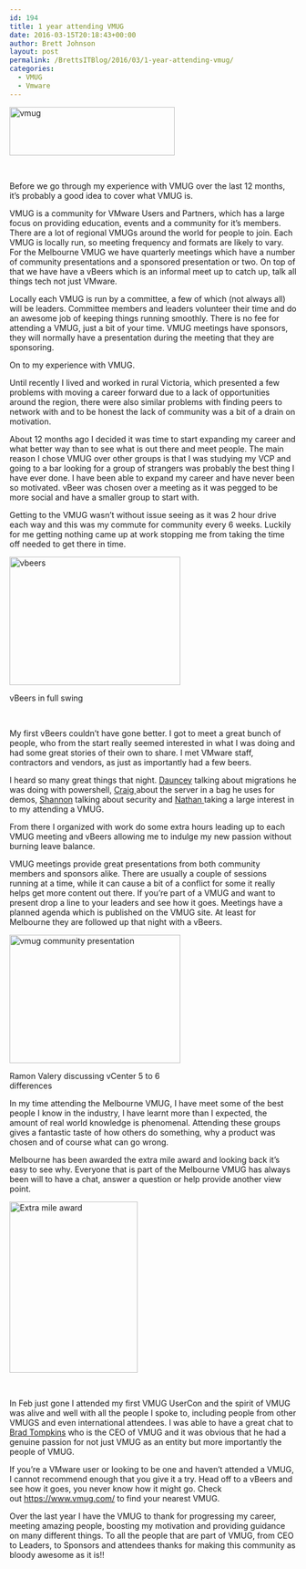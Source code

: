 ```yaml
---
id: 194
title: 1 year attending VMUG
date: 2016-03-15T20:18:43+00:00
author: Brett Johnson
layout: post
permalink: /BrettsITBlog/2016/03/1-year-attending-vmug/
categories:
  - VMUG
  - Vmware
---
```

<a href="https://sdbrett.com/assets/images/2016/03/vmug_logo-300x88.png" rel="attachment wp-att-196"><img class="alignnone wp-image-196" src="https://sdbrett.com/assets/images/2016/03/vmug_logo-300x88-300x88.png" alt="vmug" width="290" height="85" /></a>

&nbsp;

Before we go through my experience with VMUG over the last 12 months, it’s probably a good idea to cover what VMUG is.

VMUG is a community for VMware Users and Partners, which has a large focus on providing education, events and a community for it’s members. There are a lot of regional VMUGs around the world for people to join. Each VMUG is locally run, so meeting frequency and formats are likely to vary. For the Melbourne VMUG we have quarterly meetings which have a number of community presentations and a sponsored presentation or two. On top of that we have have a vBeers which is an informal meet up to catch up, talk all things tech not just VMware.

Locally each VMUG is run by a committee, a few of which (not always all) will be leaders. Committee members and leaders volunteer their time and do an awesome job of keeping things running smoothly. There is no fee for attending a VMUG, just a bit of your time. VMUG meetings have sponsors, they will normally have a presentation during the meeting that they are sponsoring.

On to my experience with VMUG.

Until recently I lived and worked in rural Victoria, which presented a few problems with moving a career forward due to a lack of opportunities around the region, there were also similar problems with finding peers to network with and to be honest the lack of community was a bit of a drain on motivation.

About 12 months ago I decided it was time to start expanding my career and what better way than to see what is out there and meet people. The main reason I chose VMUG over other groups is that I was studying my VCP and going to a bar looking for a group of strangers was probably the best thing I have ever done. I have been able to expand my career and have never been so motivated. vBeer was chosen over a meeting as it was pegged to be more social and have a smaller group to start with.

Getting to the VMUG wasn&#8217;t without issue seeing as it was 2 hour drive each way and this was my commute for community every 6 weeks. Luckily for me getting nothing came up at work stopping me from taking the time off needed to get there in time.

<div id="attachment_197" style="width: 310px" class="wp-caption alignnone">
  <a href="https://sdbrett.com/assets/images/2016/03/vbeers.jpg" rel="attachment wp-att-197"><img class="wp-image-197 size-medium" src="https://sdbrett.com/assets/images/2016/03/vbeers-300x225.jpg" alt="vbeers" width="300" height="225" srcset="https://sdbrett.com/assets/images2016/03/vbeers-300x225.jpg 300w, https://sdbrett.com/assets/images2016/03/vbeers.jpg 600w" sizes="(max-width: 300px) 100vw, 300px" /></a>
  
  <p class="wp-caption-text">
    vBeers in full swing
  </p>
</div>

&nbsp;

My first vBeers couldn&#8217;t have gone better. I got to meet a great bunch of people, who from the start really seemed interested in what I was doing and had some great stories of their own to share. I met VMware staff, contractors and vendors, as just as importantly had a few beers.

I heard so many great things that night. <a href="https://twitter.com/daunce_" target="_blank">Dauncey</a> talking about migrations he was doing with powershell, <a href="https://twitter.com/cswaters1" target="_blank">Craig </a>about the server in a bag he uses for demos, <a href="https://twitter.com/sfolsson" target="_blank">Shannon</a> talking about security and <a href="https://twitter.com/wheatcloud" target="_blank">Nathan </a>taking a large interest in to my attending a VMUG.

From there I organized with work do some extra hours leading up to each VMUG meeting and vBeers allowing me to indulge my new passion without burning leave balance.

VMUG meetings provide great presentations from both community members and sponsors alike. There are usually a couple of sessions running at a time, while it can cause a bit of a conflict for some it really helps get more content out there. If you&#8217;re part of a VMUG and want to present drop a line to your leaders and see how it goes. Meetings have a planned agenda which is published on the VMUG site. At least for Melbourne they are followed up that night with a vBeers.

<div id="attachment_198" style="width: 310px" class="wp-caption alignnone">
  <a href="https://sdbrett.com/assets/images/2016/03/vmug-community-presentation.jpg" rel="attachment wp-att-198"><img class="wp-image-198 size-medium" src="https://sdbrett.com/assets/images/2016/03/vmug-community-presentation-300x225.jpg" alt="vmug community presentation" width="300" height="225" srcset="https://sdbrett.com/assets/images2016/03/vmug-community-presentation-300x225.jpg 300w, https://sdbrett.com/assets/images2016/03/vmug-community-presentation.jpg 600w" sizes="(max-width: 300px) 100vw, 300px" /></a>
  
  <p class="wp-caption-text">
    Ramon Valery discussing vCenter 5 to 6 differences
  </p>
</div>

In my time attending the Melbourne VMUG, I have meet some of the best people I know in the industry, I have learnt more than I expected, the amount of real world knowledge is phenomenal. Attending these groups gives a fantastic taste of how others do something, why a product was chosen and of course what can go wrong.

Melbourne has been awarded the extra mile award and looking back it&#8217;s easy to see why. Everyone that is part of the Melbourne VMUG has always been will to have a chat, answer a question or help provide another view point.

<a href="https://sdbrett.com/assets/images/2016/03/CN7ML18UEAA_Zmq.jpg" rel="attachment wp-att-199"><img class="alignnone size-medium wp-image-199" src="https://sdbrett.com/assets/images/2016/03/CN7ML18UEAA_Zmq-225x300.jpg" alt="Extra mile award" width="225" height="300" srcset="https://sdbrett.com/assets/images2016/03/CN7ML18UEAA_Zmq-225x300.jpg 225w, https://sdbrett.com/assets/images2016/03/CN7ML18UEAA_Zmq.jpg 600w" sizes="(max-width: 225px) 100vw, 225px" /></a>

&nbsp;

In Feb just gone I attended my first VMUG UserCon and the spirit of VMUG was alive and well with all the people I spoke to, including people from other VMUGS and even international attendees. I was able to have a great chat to [Brad Tompkins](https://twitter.com/VMUG_CEO) who is the CEO of VMUG and it was obvious that he had a genuine passion for not just VMUG as an entity but more importantly the people of VMUG.

If you&#8217;re a VMware user or looking to be one and haven&#8217;t attended a VMUG, I cannot recommend enough that you give it a try. Head off to a vBeers and see how it goes, you never know how it might go. Check out <a href="https://www.vmug.com/" target="_blank">https://www.vmug.com/</a> to find your nearest VMUG.

Over the last year I have the VMUG to thank for progressing my career, meeting amazing people, boosting my motivation and providing guidance on many different things. To all the people that are part of VMUG, from CEO to Leaders, to Sponsors and attendees thanks for making this community as bloody awesome as it is!!